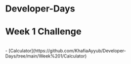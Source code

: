 # Developer-Days


# Week 1 Challenge 
<br>
- [Calculator](https://github.com/KhafiaAyyub/Developer-Days/tree/main/Week%201/Calculator)
